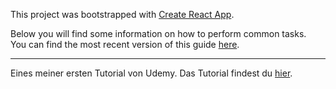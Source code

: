 This project was bootstrapped with [Create React App](https://github.com/facebookincubator/create-react-app).

Below you will find some information on how to perform common tasks.<br>
You can find the most recent version of this guide [here](https://github.com/facebookincubator/create-react-app/blob/master/packages/react-scripts/template/README.md).

-----

Eines meiner ersten Tutorial von Udemy.
Das Tutorial findest du [hier](https://www.udemy.com/the-complete-web-developer-in-2018).
